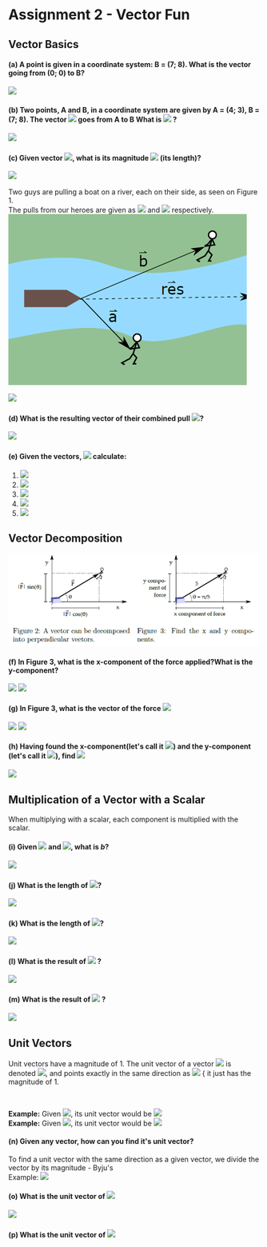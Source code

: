# Assignment 2 - Vector Fun

## Vector Basics

#### (a)  A point is given in a coordinate system: B = (7; 8). What is the vector going from (0; 0) to B?  

<img src="https://latex.codecogs.com/gif.latex?u&space;=&space;OB&space;=&space;(7-0,8-0)=(7,8)">   
  
#### (b) Two points, A and B, in a coordinate system are given by A = (4; 3), B = (7; 8). The vector <img src="https://latex.codecogs.com/gif.latex?\vec{a}"> goes from A to B What is <img src="https://latex.codecogs.com/gif.latex?\vec{a}"> ?   

<img src="https://latex.codecogs.com/gif.latex?%5Cvec%7Ba%7D%20%3D%20%287-4%2C8-3%29%20%3D%20%283%2C5%29">  

#### (c) Given vector <img src="https://latex.codecogs.com/gif.latex?%5Cvec%7Ba%7D%3D%5Cbinom%7B3%7D%7B5%7D">, what is its magnitude <img src="https://latex.codecogs.com/gif.latex?%5Cleft%7C%5Cvec%7Ba%7D%5Cright%20%7C"> (its length)?   

<img src="https://latex.codecogs.com/gif.latex?%5Cleft%7C%5Cvec%7Ba%7D%5Cright%20%7C%3D%5Csqrt%7B3%5E%7B2%7D&plus;5%5E%7B2%7D%7D%3D5.83">    
  
Two guys are pulling a boat on a river, each on their side, as seen on Figure 1.  
The pulls from our heroes are given as <img src="https://latex.codecogs.com/gif.latex?%5Cvec%7Ba%7D"> and <img src="https://latex.codecogs.com/gif.latex?%5Cvec%7Bb%7D"> respectively.  
<img src="img/figur1.png">  


<img src="https://latex.codecogs.com/gif.latex?%5Cvec%7Ba%7D%3D%5Cbinom%7B2%7D%7B-2%7D%2C%5Cvec%7Bb%7D%3D%5Cbinom%7B5%7D%7B2%7D">  


#### (d) What is the resulting vector of their combined pull <img src="https://latex.codecogs.com/gif.latex?%5Cvec%7Bres%7D">?  

<img src="https://latex.codecogs.com/gif.latex?%5Cvec%7Bres%7D%20%3D%20%282&plus;5%2C%20-2&plus;2%29%20%3D%20%287%2C0%29">  
  

#### (e) Given the vectors, <img src="https://latex.codecogs.com/gif.latex?%5Cvec%7Ba%7D%3D%5Cbinom%7B3%7D%7B2%7D%2C%20%5Cvec%7Bb%7D%3D%5Cbinom%7B5%7D%7B1%7D%2C%5Cvec%7Bc%7D%3D%5Cbinom%7B-2%7D%7B6%7D"> calculate:

1. <img src="https://latex.codecogs.com/gif.latex?%5Cvec%7Ba%7D&plus;%5Cvec%7Bb%7D%20%3D%20%285&plus;3%2C%202&plus;1%29%20%3D%20%288%2C3%29">  
2. <img src="https://latex.codecogs.com/gif.latex?%5Cvec%7Bb%7D&plus;%5Cvec%7Bc%7D%20%3D%20%285&plus;-2%2C1&plus;6%29%20%3D%20%283%2C7%29">  
3. <img src="https://latex.codecogs.com/gif.latex?%28%5Cvec%7Ba%7D&plus;%5Cvec%7Bb%7D%29%20&plus;%20%5Cvec%7Bc%7D%20%3D%20%288-2%2C3&plus;6%29%20%3D%20%286%2C9%29">
4. <img src="https://latex.codecogs.com/gif.latex?%5Cvec%7Ba%7D&plus;%28%5Cvec%7Bb%7D%20&plus;%20%5Cvec%7Bc%7D%29%20%3D%20%283&plus;3%2C2&plus;7%29%20%3D%20%286%2C9%29">
5. <img src="https://latex.codecogs.com/gif.latex?%5Cvec%7Ba%7D&plus;%5Cvec%7Bb%7D%20%3D%20%285&plus;3%2C1&plus;2%29%20%3D%20%288%2C3%29">  
  
## Vector Decomposition
<img src="img/figur23.png">  
  
#### (f) In Figure 3, what is the x-component of the force applied?What is the y-component?  

<img src="https://latex.codecogs.com/gif.latex?F_x%20%3D%205*cos%28%5Cpi/5%29%20%5Capprox%205%20*%20cos%280.6283%29%20%5Capprox%205%20*%200.809%20%5Capprox%20%3D%204.05">  

<img src="https://latex.codecogs.com/gif.latex?F_y%20%3D%205*sin%28%5Cpi/5%29%5Capprox%205*sin%280.628%29%5Capprox%205*0.587%5Capprox%202.9">  
  
#### (g) In Figure 3, what is the vector of the force <img src="https://latex.codecogs.com/gif.latex?%5Cvec%7BF%7D">  
  

<img src="https://latex.codecogs.com/gif.latex?Vector%20%5Cvec%7BF%7D%20%3D%20%28%5Cleft%20%7C%5Cvec%7BF%7D%20%5Cright%20%7C*cos%28%5CTheta%20%29%2C%20%5Cleft%20%7C%5Cvec%7BF%7D%20%5Cright%20%7C*sin%28%5CTheta%20%29%29">  
  

<img src="https://latex.codecogs.com/gif.latex?Vector%5Cvec%7BF%7D%20%3D%20%28F_x%2C%20F_y%29%20%3D%20%284.05%2C%202.9%29">  
  
#### (h) Having found the x-component(let's call it <img src="https://latex.codecogs.com/gif.latex?F_x">) and the y-component (let's call it <img src="https://latex.codecogs.com/gif.latex?F_y">), find <img src="https://latex.codecogs.com/gif.latex?%5Csqrt%7BF%5E2_x%20&plus;%20F%5E2_y%7D"> 


<img src="https://latex.codecogs.com/gif.latex?%5Csqrt%7BF%5E2_x%20&plus;%20F%5E2_y%7D%20%3D%20%5Csqrt%7B5%5E2&plus;0%2C0548%5E2%7D%20%3D%205">  

## Multiplication of a Vector with a Scalar
When multiplying with a scalar, each component is multiplied with the scalar.    

#### (i) Given <img src="https://latex.codecogs.com/gif.latex?%5Cvec%7Ba%7D%3D%5Cbinom%7B-4%7D%7B5%7D"> and <img src="https://latex.codecogs.com/gif.latex?%5Cvec%7Bb%7D%3D5%5Cvec%7Ba%7D">, what is *b*? 

<img src="https://latex.codecogs.com/gif.latex?%5Cvec%7Bb%7D%20%3D%20%28-4*5%2C5*5%29%20%3D%20%28-20%2C25%29">  

#### (j) What is the length of <img src="https://latex.codecogs.com/gif.latex?%5Cvec%7Ba%7D">?  
<img src="https://latex.codecogs.com/gif.latex?%5Cleft%20%7C%20%5Cvec%7Ba%7D%20%5Cright%20%7C%20%3D%20%5Csqrt%7B-4%5E2&plus;5%5E2%7D%20%3D%203">

#### (k) What is the length of <img src="https://latex.codecogs.com/gif.latex?%5Cvec%7Bb%7D">?
  
<img src="https://latex.codecogs.com/gif.latex?%5Cleft%20%7C%20%5Cvec%7Bb%7D%20%5Cright%20%7C%20%3D%5Csqrt%7B-20%5E%7B2%7D&plus;25%5E%7B2%7D%7D%3D15">


#### (l) What is the result of <img src="https://latex.codecogs.com/gif.latex?%5Cbinom%7B1%7D%7B0%7D%5Ccdot%204"> ?

<img src="https://latex.codecogs.com/gif.latex?%5Cbinom%7B1%7D%7B0%7D%5Ccdot%204%20%3D%20%5Cbinom%7B4%7D%7B0%7D">

#### (m) What is the result of <img src="https://latex.codecogs.com/gif.latex?%5Cbinom%7B1%7D%7B3%7D%5Ccdot%20%5Cfrac%7B1%7D%7B2%7D"> ?

<img src="https://latex.codecogs.com/gif.latex?%5Cbinom%7B1%7D%7B3%7D%5Ccdot%20%5Cfrac%7B1%7D%7B2%7D%20%3D%20%5Cbinom%7B0.5%7D%7B1.5%7D">
   
   
## Unit Vectors
Unit vectors have a magnitude of 1. The unit vector of a vector <img src="https://latex.codecogs.com/gif.latex?%5Cvec%7Ba%7D"> is denoted <img src="https://latex.codecogs.com/gif.latex?%5Chat%7Ba%7D">,
and points exactly in the same direction as <img src="https://latex.codecogs.com/gif.latex?%5Cvec%7Ba%7D"> { it just has the magnitude of 1.  
  
  <br>

**Example:** Given  <img src="https://latex.codecogs.com/gif.latex?%5Cvec%7Ba%7D%3D%5Cbinom%7B3%7D%7B0%7D">, its unit vector would be <img src="https://latex.codecogs.com/gif.latex?%5Chat%7Ba%7D%3D%5Cbinom%7B1%7D%7B0%7D">  
**Example:** Given <img src="https://latex.codecogs.com/gif.latex?%5Cvec%7Ba%7D%20%3D%20%5Cbinom%7B2%7D%7B2%7D">, its unit vector would be <img src="https://latex.codecogs.com/gif.latex?%5Chat%7Ba%7D%20%3D%20%5Cbinom%7B0.707%7D%7B0.707%7D">  

    
#### (n) Given any vector, how can you find it's unit vector?
To find a unit vector with the same direction as a given vector, we divide the vector by its magnitude - Byju's  
Example: <img src="https://latex.codecogs.com/gif.latex?%5Cvec%7Be%7D%3D%5Cbinom%7B%5Ccos%28arg%28%5Cvec%7Be%7D%29%29%20%7D%7B%5Csin%28arg%28%5Cvec%7Be%7D%29%29%20%7D%20%3D%20%5Cbinom%7B%5Cfrac%7Bx%7D%7B%5Csqrt%7Bx%5E2&plus;y%5E2%7D%7D%7D%7B%5Cfrac%7By%7D%7B%5Csqrt%7Bx%5E2&plus;y%5E2%7D%7D%7D">

#### (o) What is the unit vector of <img src="https://latex.codecogs.com/gif.latex?%5Cvec%7Ba%7D%20%3D%20%5Cbinom%7B3%7D%7B2%7D">
  
<img src="https://latex.codecogs.com/gif.latex?%5Cbinom%7B%5Cfrac%7B3%7D%7B%5Csqrt%7B3%5E2&plus;2%5E2%7D%7D%7D%7B%5Cfrac%7B2%7D%7B%5Csqrt%7B3%5E2&plus;2%5E2%7D%7D%7D%5Capprox%280.832%2C0.555%29">  

#### (p) What is the unit vector of <img src="https://latex.codecogs.com/gif.latex?%5Cvec%7Ba%7D%20%3D%20%5Cbinom%7B7%7D%7B-2%7D">  

